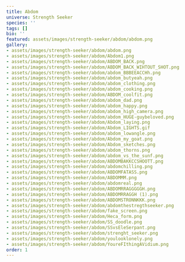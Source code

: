 ```yaml
---
title: Abdom
universe: Strength Seeker
species: ''
tags: []
bio: ''
featured: assets/images/strength-seeker/abdom/abdom.png
gallery:
- assets/images/strength-seeker/abdom/abdom.png
- assets/images/strength-seeker/abdom/Abdom1.png
- assets/images/strength-seeker/abdom/ABDOM_BACK.png
- assets/images/strength-seeker/abdom/ABDOM_BACK_WIHTOUT_SHOT.png
- assets/images/strength-seeker/abdom/abdom_BBBEEACCHh.png
- assets/images/strength-seeker/abdom/abdom_butyeah.png
- assets/images/strength-seeker/abdom/abdom_clothing.png
- assets/images/strength-seeker/abdom/abdom_cooking.png
- assets/images/strength-seeker/abdom/ABDOM_coolfit.png
- assets/images/strength-seeker/abdom/abdom_dad.png
- assets/images/strength-seeker/abdom/abdom_happy.png
- assets/images/strength-seeker/abdom/abdom_high_camera.png
- assets/images/strength-seeker/abdom/abdom_HUGE-guybeloved.png
- assets/images/strength-seeker/abdom/Abdom_laying.png
- assets/images/strength-seeker/abdom/Abdom_LIGHTS.gif
- assets/images/strength-seeker/abdom/abdom_lowangle.png
- assets/images/strength-seeker/abdom/Abdom_my_goat.png
- assets/images/strength-seeker/abdom/Abdom_sketches.png
- assets/images/strength-seeker/abdom/abdom_thorns.png
- assets/images/strength-seeker/abdom/abdom_vs_the_sunf.png
- assets/images/strength-seeker/abdom/ABDOMBAKKCCSHOOTT.png
- assets/images/strength-seeker/abdom/abdomchilling.png
- assets/images/strength-seeker/abdom/ABDOMFATASS.png
- assets/images/strength-seeker/abdom/ABDOMMM.png
- assets/images/strength-seeker/abdom/abdomreal.png
- assets/images/strength-seeker/abdom/ABDOMRRAGGGGGH.png
- assets/images/strength-seeker/abdom/ABDOMRRAGGH (1).png
- assets/images/strength-seeker/abdom/ABDOMSTRONNKKK.png
- assets/images/strength-seeker/abdom/abdomthestregthseeker.png
- assets/images/strength-seeker/abdom/fake_screen.png
- assets/images/strength-seeker/abdom/Heca_form.png
- assets/images/strength-seeker/abdom/SS_doodle.png
- assets/images/strength-seeker/abdom/SSvsEleSerpant.png
- assets/images/strength-seeker/abdom/strenght_seeker.png
- assets/images/strength-seeker/abdom/youlooklonely.png
- assets/images/strength-seeker/abdom/YoureFIthingAVidium.png
order: 1
---
```

